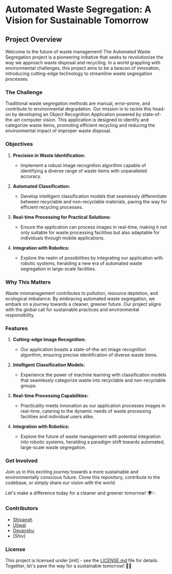 # Automated Waste Segregation: A Vision for Sustainable Tomorrow

## Project Overview

Welcome to the future of waste management! The Automated Waste Segregation project is a pioneering initiative that seeks to revolutionize the way we approach waste disposal and recycling. In a world grappling with environmental challenges, this project aims to be a beacon of innovation, introducing cutting-edge technology to streamline waste segregation processes.

### The Challenge

Traditional waste segregation methods are manual, error-prone, and contribute to environmental degradation. Our mission is to tackle this head-on by developing an Object Recognition Application powered by state-of-the-art computer vision. This application is designed to identify and categorize waste items, promoting efficient recycling and reducing the environmental impact of improper waste disposal.

### Objectives

1. **Precision in Waste Identification:**
   - Implement a robust image recognition algorithm capable of identifying a diverse range of waste items with unparalleled accuracy.

2. **Automated Classification:**
   - Develop intelligent classification models that seamlessly differentiate between recyclable and non-recyclable materials, paving the way for efficient recycling processes.

3. **Real-time Processing for Practical Solutions:**
   - Ensure the application can process images in real-time, making it not only suitable for waste processing facilities but also adaptable for individuals through mobile applications.

4. **Integration with Robotics:**
   - Explore the realm of possibilities by integrating our application with robotic systems, heralding a new era of automated waste segregation in large-scale facilities.

### Why This Matters

Waste mismanagement contributes to pollution, resource depletion, and ecological imbalance. By embracing automated waste segregation, we embark on a journey towards a cleaner, greener future. Our project aligns with the global call for sustainable practices and environmental responsibility.

### Features

1. **Cutting-edge Image Recognition:**
   - Our application boasts a state-of-the-art image recognition algorithm, ensuring precise identification of diverse waste items.

2. **Intelligent Classification Models:**
   - Experience the power of machine learning with classification models that seamlessly categorize waste into recyclable and non-recyclable groups.

3. **Real-time Processing Capabilities:**
   - Practicality meets innovation as our application processes images in real-time, catering to the dynamic needs of waste processing facilities and individual users alike.

4. **Integration with Robotics:**
   - Explore the future of waste management with potential integration into robotic systems, heralding a paradigm shift towards automated, large-scale waste segregation.

### Get Involved

Join us in this exciting journey towards a more sustainable and environmentally conscious future. Clone this repository, contribute to the codebase, or simply share our vision with the world.

Let's make a difference today for a cleaner and greener tomorrow! 🌍✨

### Contributors

- [Shivansh](https://www.github.com/Shivansh7201)
- [Ujjwal](https://www.github.com/masterujjval)
- [Devanshu](https://github.com/Devanshumasodker)
- [Shiv]

### License

This project is licensed under [mit] - see the [LICENSE.md](LICENSE.md) file for details. Together, let's pave the way for a sustainable tomorrow! 🌱🌟
